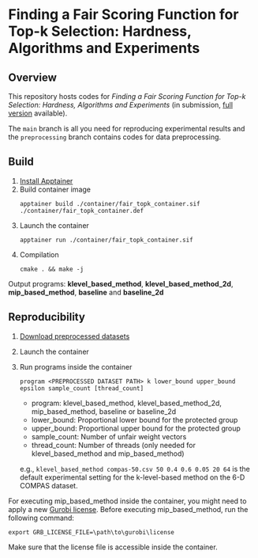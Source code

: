 # Finding a Fair Scoring Function for Top-k Selection: Hardness, Algorithms and Experiments

## Overview
This repository hosts codes for *Finding a Fair Scoring Function for Top-k Selection: Hardness, Algorithms and Experiments* (in submission, [full version](https://arxiv.org/abs/2503.11575) available).

The `main` branch is all you need for reproducing experimental results and the `preprocessing` branch contains codes for data preprocessing.

## Build
1. [Install Apptainer](https://apptainer.org/docs/admin/main/installation.html)
2. Build container image
    ```
    apptainer build ./container/fair_topk_container.sif ./container/fair_topk_container.def
    ```
3. Launch the container
    ```
    apptainer run ./container/fair_topk_container.sif
    ```
4. Compilation
    ```
    cmake . && make -j
    ```

Output programs: **klevel_based_method**, **klevel_based_method_2d**, **mip_based_method**, **baseline** and **baseline_2d**

## Reproducibility
1. [Download preprocessed datasets](https://www.dropbox.com/scl/fo/of387p4m1lpgh05q2x75j/AJy3Sn5r97WBRI3Vi4VRb_A?rlkey=hvqpbr6qv3xe0gl5h7teez2tk&st=f6se30uq&dl=0)
2. Launch the container
3. Run programs inside the container
    ```
    program <PREPROCESSED DATASET PATH> k lower_bound upper_bound epsilon sample_count [thread_count]
    ```
    * program: klevel_based_method, klevel_based_method_2d, mip_based_method, baseline or baseline_2d
    * lower_bound: Proportional lower bound for the protected group
    * upper_bound: Proportional upper bound for the protected group
    * sample_count: Number of unfair weight vectors
    * thread_count: Number of threads (only needed for klevel_based_method and mip_based_method)

    e.g., ``` klevel_based_method compas-50.csv 50 0.4 0.6 0.05 20 64 ``` is the default experimental setting for the k-level-based method on the 6-D COMPAS dataset.

For executing mip_based_method inside the container, you might need to apply a new [Gurobi license](https://www.gurobi.com/features/web-license-service/). Before executing mip_based_method, run the following command:
```
export GRB_LICENSE_FILE=\path\to\gurobi\license
```
Make sure that the license file is accessible inside the container.
